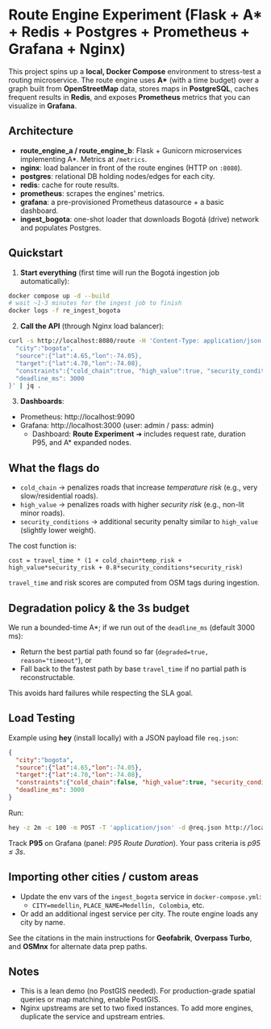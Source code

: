 # Route Engine Experiment (Flask + A* + Redis + Postgres + Prometheus + Grafana + Nginx)

This project spins up a **local, Docker Compose** environment to stress-test a routing microservice.
The route engine uses **A\*** (with a time budget) over a graph built from **OpenStreetMap** data,
stores maps in **PostgreSQL**, caches frequent results in **Redis**, and exposes **Prometheus** metrics
that you can visualize in **Grafana**.

## Architecture

- **route_engine_a / route_engine_b**: Flask + Gunicorn microservices implementing A\*. Metrics at `/metrics`.
- **nginx**: load balancer in front of the route engines (HTTP on `:8080`).
- **postgres**: relational DB holding nodes/edges for each city.
- **redis**: cache for route results.
- **prometheus**: scrapes the engines' metrics.
- **grafana**: a pre-provisioned Prometheus datasource + a basic dashboard.
- **ingest_bogota**: one-shot loader that downloads Bogotá (drive) network and populates Postgres.

## Quickstart

1) **Start everything** (first time will run the Bogotá ingestion job automatically):

```bash
docker compose up -d --build
# wait ~1-3 minutes for the ingest job to finish
docker logs -f re_ingest_bogota
```

2) **Call the API** (through Nginx load balancer):

```bash
curl -s http://localhost:8080/route -H 'Content-Type: application/json' -d '{
  "city":"bogota",
  "source":{"lat":4.65,"lon":-74.05},
  "target":{"lat":4.70,"lon":-74.08},
  "constraints":{"cold_chain":true, "high_value":true, "security_conditions":true},
  "deadline_ms": 3000
}' | jq .
```

3) **Dashboards**:

- Prometheus: http://localhost:9090
- Grafana: http://localhost:3000 (user: admin / pass: admin)
  - Dashboard: **Route Experiment** ➜ includes request rate, duration P95, and A* expanded nodes.

## What the flags do

- `cold_chain` → penalizes roads that increase *temperature risk* (e.g., very slow/residential roads).
- `high_value` → penalizes roads with higher *security risk* (e.g., non-lit minor roads).
- `security_conditions` → additional security penalty similar to `high_value` (slightly lower weight).

The cost function is:

```
cost = travel_time * (1 + cold_chain*temp_risk + high_value*security_risk + 0.8*security_conditions*security_risk)
```

`travel_time` and risk scores are computed from OSM tags during ingestion.

## Degradation policy & the 3s budget

We run a bounded-time A*; if we run out of the `deadline_ms` (default 3000 ms):
- Return the best partial path found so far (`degraded=true, reason="timeout"`), or
- Fall back to the fastest path by base `travel_time` if no partial path is reconstructable.

This avoids hard failures while respecting the SLA goal.

## Load Testing

Example using **hey** (install locally) with a JSON payload file `req.json`:

```json
{
  "city":"bogota",
  "source":{"lat":4.65,"lon":-74.05},
  "target":{"lat":4.70,"lon":-74.08},
  "constraints":{"cold_chain":false, "high_value":true, "security_conditions":true},
  "deadline_ms": 3000
}
```

Run:

```bash
hey -z 2m -c 100 -m POST -T 'application/json' -d @req.json http://localhost:8080/route
```

Track **P95** on Grafana (panel: *P95 Route Duration*). Your pass criteria is *p95 ≤ 3s*.

## Importing other cities / custom areas

- Update the env vars of the `ingest_bogota` service in `docker-compose.yml`:
  - `CITY=medellin`, `PLACE_NAME=Medellín, Colombia`, etc.
- Or add an additional ingest service per city. The route engine loads any city by name.

See the citations in the main instructions for **Geofabrik**, **Overpass Turbo**, and **OSMnx** for alternate data prep paths.

## Notes

- This is a lean demo (no PostGIS needed). For production-grade spatial queries or map matching, enable PostGIS.
- Nginx upstreams are set to two fixed instances. To add more engines, duplicate the service and upstream entries.

